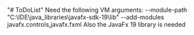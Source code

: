 "# ToDoList" 
Need the following VM arguments: --module-path "C:\IDE\java_libraries\javafx-sdk-19\lib" --add-modules javafx.controls,javafx.fxml
Also the JavaFx 19 library is needed
